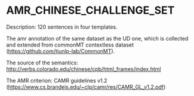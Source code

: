 # AMR_CHINESE_CHALLENGE_SET

Description: 120 sentences in four templates.

The amr annotation of the same dataset as the UD one, which is collected and extended from commonMT contextless dataset (https://github.com/tjunlp-lab/CommonMT).

The source of the semantics: http://verbs.colorado.edu/chinese/cpb/html_frames/index.html

The AMR criterion: CAMR guidelines v1.2 (https://www.cs.brandeis.edu/~clp/camr/res/CAMR_GL_v1.2.pdf)

